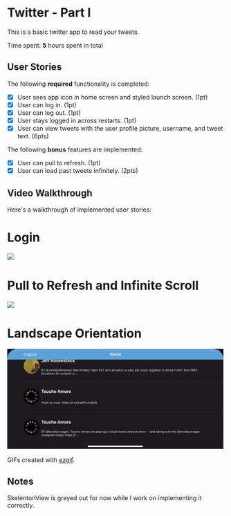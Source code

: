# Twitter - Part I

This is a basic twitter app to read your tweets.

Time spent: **5** hours spent in total

## User Stories

The following **required** functionality is completed:

- [x] User sees app icon in home screen and styled launch screen. (1pt)
- [x] User can log in. (1pt)
- [x] User can log out. (1pt)
- [x] User stays logged in across restarts. (1pt)
- [x] User can view tweets with the user profile picture, username, and tweet text. (6pts)

The following **bonus** features are implemented:

- [x] User can pull to refresh. (1pt)
- [x] User can load past tweets infinitely. (2pts)

## Video Walkthrough

Here's a walkthrough of implemented user stories:

# Login

<img src="https://github.com/ralphjus/twitter_ios_starter/blob/master/Twitter/Assets.xcassets/login.gif" width=250><br>

# Pull to Refresh and Infinite Scroll

<img src="https://github.com/ralphjus/twitter_ios_starter/blob/master/Twitter/Assets.xcassets/pullRefresh.gif" width=250><br>

# Landscape Orientation

<img src="https://github.com/ralphjus/twitter_ios_starter/blob/master/Twitter/Assets.xcassets/Landscape.gif" width=500><br>

GIFs created with [ezgif](https://ezgif.com/).

## Notes

SkelentonView is greyed out for now while I work on implementing it correctly.
